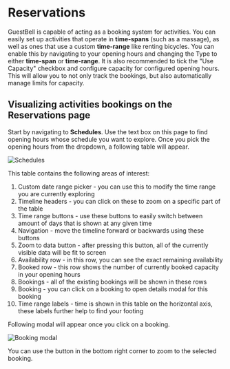 # Reservations

GuestBell is capable of acting as a booking system for activities. You can easily set up activities that operate in **time-spans** (such as a massage), as well as ones that use a custom **time-range** like renting bicycles. You can enable this by navigating to your opening hours and changing the Type to either **time-span** or **time-range**. It is also recommended to tick the "Use Capacity" checkbox and configure capacity for configured opening hours. This will allow you to not only track the bookings, but also automatically manage limits for capacity.

## Visualizing activities bookings on the Reservations page

Start by navigating to **Schedules**. Use the text box on this page to find opening hours whose schedule you want to explore. Once you pick the opening hours from the dropdown, a following table will appear.

![Schedules](https://static.guestbell.com/img/docs/schedules/schedules.jpg)

This table contains the following areas of interest:

1. Custom date range picker - you can use this to modify the time range you are currently exploring
2. Timeline headers - you can click on these to zoom on a specific part of the table
3. Time range buttons - use these buttons to easily switch between amount of days that is shown at any given time
4. Navigation - move the timeline forward or backwards using these buttons
5. Zoom to data button - after pressing this button, all of the currently visible data will be fit to screen
6. Availability row - in this row, you can see the exact remaining availability
7. Booked row - this row shows the number of currently booked capacity in your opening hours
8. Bookings - all of the existing bookings will be shown in these rows
9. Booking - you can click on a booking to open details modal for this booking
10. Time range labels - time is shown in this table on the horizontal axis, these labels further help to find your footing

Following modal will appear once you click on a booking.

![Booking modal](https://static.guestbell.com/img/docs/schedules/booking-modal.jpg)

You can use the button in the bottom right corner to zoom to the selected booking.
